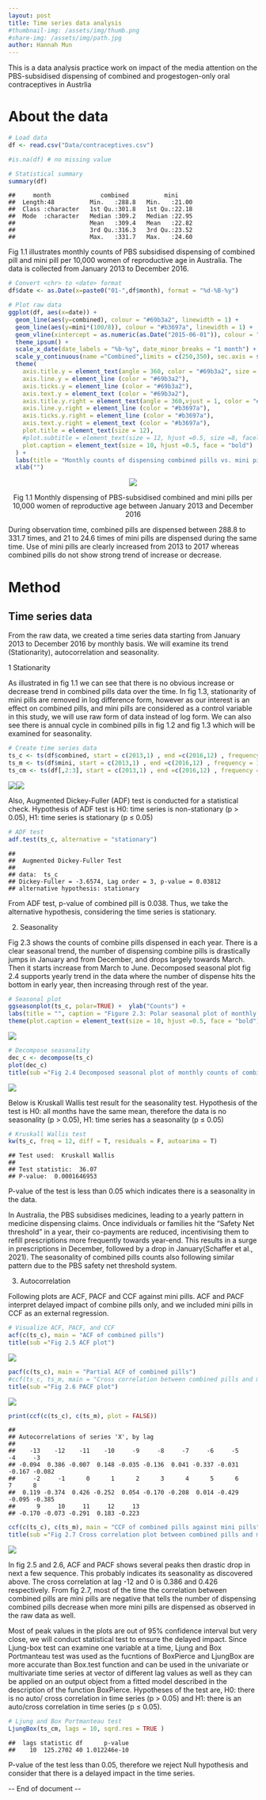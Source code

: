 ```yaml
---
layout: post
title: Time series data analysis
#thumbnail-img: /assets/img/thumb.png
#share-img: /assets/img/path.jpg
author: Hannah Mun
---
```


This is a data analysis practice work on impact of the media attention on the PBS-subsidised dispensing of combined and progestogen-only oral contraceptives in Austrlia

# About the data

``` r
# Load data
df <- read.csv("Data/contraceptives.csv")

#is.na(df) # no missing value

# Statistical summary 
summary(df)
```

    ##     month              combined          mini      
    ##  Length:48          Min.   :288.8   Min.   :21.00  
    ##  Class :character   1st Qu.:301.8   1st Qu.:22.18  
    ##  Mode  :character   Median :309.2   Median :22.95  
    ##                     Mean   :309.4   Mean   :22.82  
    ##                     3rd Qu.:316.3   3rd Qu.:23.52  
    ##                     Max.   :331.7   Max.   :24.60

Fig 1.1 illustrates monthly counts of PBS subsidised dispensing of
combined pill and mini pill per 10,000 women of reproductive age in
Australia. The data is collected from January 2013 to December 2016.

``` r
# Convert <chr> to <date> format
df$date <- as.Date(x=paste0("01-",df$month), format = "%d-%B-%y")

# Plot raw data
ggplot(df, aes(x=date)) +
  geom_line(aes(y=combined), colour = "#69b3a2", linewidth = 1) +
  geom_line(aes(y=mini*(100/8)), colour = "#b3697a", linewidth = 1) +
  geom_vline(xintercept = as.numeric(as.Date("2015-06-01")), colour = "grey", lty="dashed", lwd=2)+
  theme_ipsum() +
  scale_x_date(date_labels = "%b-%y", date_minor_breaks = "1 month") +
  scale_y_continuous(name ="Combined",limits = c(250,350), sec.axis = sec_axis(trans=~.*0.08, name="Mini")) + 
  theme(
    axis.title.y = element_text(angle = 360, color = "#69b3a2", size = 12, face = "bold"),
    axis.line.y = element_line (color = "#69b3a2"),
    axis.ticks.y = element_line (color = "#69b3a2"),
    axis.text.y = element_text (color = "#69b3a2"),
    axis.title.y.right = element_text(angle = 360,vjust = 1, color = "#b3697a", size = 12, face = "bold"),
    axis.line.y.right = element_line (color = "#b3697a"),
    axis.ticks.y.right = element_line (color = "#b3697a"),
    axis.text.y.right = element_text (color = "#b3697a"),
    plot.title = element_text(size = 12),
    #plot.subtitle = element_text(size = 12, hjust =0.5, size =8, facel = Italic),
    plot.caption = element_text(size = 10, hjust =0.5, face = "bold")
  ) +
  labs(title = "Monthly counts of dispensing combined pills vs. mini pills") +
  xlab("") 
```

<div class="figure" style="text-align: center">

<img src="/assets/img/unnamed-chunk-2-1.png"  />
<p class="caption">
Fig 1.1 Monthly dispensing of PBS-subsidised combined and mini pills per
10,000 women of reproductive age between January 2013 and December 2016
</p>

</div>

During observation time, combined pills are dispensed between 288.8 to
331.7 times, and 21 to 24.6 times of mini pills are dispensed during the
same time. Use of mini pills are clearly increased from 2013 to 2017
whereas combined pills do not show strong trend of increase or decrease.

# Method

## Time series data

From the raw data, we created a time series data starting from January
2013 to December 2016 by monthly basis. We will examine its trend
(Stationarity), autocorrelation and seasonality.

1 Stationarity

As illustrated in fig 1.1 we can see that there is no obvious increase
or decrease trend in combined pills data over the time. In fig 1.3,
stationarity of mini pills are removed in log difference form, however
as our interest is an effect on combined pills, and mini pills are
considered as a control variable in this study, we will use raw form of
data instead of log form. We can also see there is annual cycle in
combined pills in fig 1.2 and fig 1.3 which will be examined for
seasonality.

``` r
# Create time series data
ts_c <- ts(df$combined, start = c(2013,1) , end =c(2016,12) , frequency = 12) #combined only
ts_m <- ts(df$mini, start = c(2013,1) , end =c(2016,12) , frequency = 12) # mini only 
ts_cm <- ts(df[,2:3], start = c(2013,1) , end =c(2016,12) , frequency = 12) # combined and mini
```

![](/assets/img/unnamed-chunk-4-1.png)<!-- -->![](/assets/img/unnamed-chunk-4-2.png)<!-- -->

Also, Augmented Dickey-Fuller (ADF) test is conducted for a statistical
check. Hypothesis of ADF test is H0: time series is non-stationary (p \>
0.05), H1: time series is stationary (p ≤ 0.05)

``` r
# ADF test
adf.test(ts_c, alternative = "stationary")
```

    ## 
    ##  Augmented Dickey-Fuller Test
    ## 
    ## data:  ts_c
    ## Dickey-Fuller = -3.6574, Lag order = 3, p-value = 0.03812
    ## alternative hypothesis: stationary

From ADF test, p-value of combined pill is 0.038. Thus, we take the
alternative hypothesis, considering the time series is stationary.

2.  Seasonality

Fig 2.3 shows the counts of combine pills dispensed in each year. There
is a clear seasonal trend, the number of dispensing combine pills is
drastically jumps in January and from December, and drops largely
towards March. Then it starts increase from March to June. Decomposed
seasonal plot fig 2.4 supports yearly trend in the data where the number
of dispense hits the bottom in early year, then increasing through rest
of the year.

``` r
# Seasonal plot
ggseasonplot(ts_c, polar=TRUE) +  ylab("Counts") +
labs(title = "", caption = "Figure 2.3: Polar seasonal plot of monthly counts of combined pills") +
theme(plot.caption = element_text(size = 10, hjust =0.5, face = "bold"))
```

![](/assets/img/unnamed-chunk-6-1.png)<!-- -->

``` r
# Decompose seasonality
dec_c <- decompose(ts_c)
plot(dec_c)
title(sub ="Fig 2.4 Decomposed seasonal plot of monthly counts of combined pills") 
```

![](/assets/img/unnamed-chunk-6-2.png)<!-- -->

Below is Kruskall Wallis test result for the seasonality test.
Hypothesis of the test is H0: all months have the same mean, therefore
the data is no seasonality (p \> 0.05), H1: time series has a
seasonality (p ≤ 0.05)

``` r
# Kruskall Wallis test
kw(ts_c, freq = 12, diff = T, residuals = F, autoarima = T)
```

    ## Test used:  Kruskall Wallis 
    ##  
    ## Test statistic:  36.07 
    ## P-value:  0.0001646953

P-value of the test is less than 0.05 which indicates there is a
seasonality in the data.

In Australia, the PBS subsidises medicines, leading to a yearly pattern
in medicine dispensing claims. Once individuals or families hit the
“Safety Net threshold” in a year, their co-payments are reduced,
incentivising them to refill prescriptions more frequently towards
year-end. This results in a surge in prescriptions in December, followed
by a drop in January(Schaffer et al., 2021). The seasonality of combined
pills counts also following similar pattern due to the PBS safety net
threshold system.

3.  Autocorrelation

Following plots are ACF, PACF and CCF against mini pills. ACF and PACF
interpret delayed impact of combine pills only, and we included mini
pills in CCF as an external regression.

``` r
# Visualize ACF, PACF, and CCF
acf(c(ts_c), main = "ACF of combined pills")
title(sub ="Fig 2.5 ACF plot")
```

![](/assets/img/unnamed-chunk-8-1.png)<!-- -->

``` r
pacf(c(ts_c), main = "Partial ACF of combined pills")
#ccf(ts_c, ts_m, main = "Cross correlation between combined pills and mini pills")
title(sub ="Fig 2.6 PACF plot")
```

![](/assets/img/unnamed-chunk-8-2.png)<!-- -->

``` r
print(ccf(c(ts_c), c(ts_m), plot = FALSE))
```

    ## 
    ## Autocorrelations of series 'X', by lag
    ## 
    ##    -13    -12    -11    -10     -9     -8     -7     -6     -5     -4     -3 
    ## -0.094  0.386 -0.007  0.148 -0.035 -0.136  0.041 -0.337 -0.031 -0.167 -0.082 
    ##     -2     -1      0      1      2      3      4      5      6      7      8 
    ##  0.119 -0.374  0.426 -0.252  0.054 -0.170 -0.208  0.014 -0.429 -0.095 -0.385 
    ##      9     10     11     12     13 
    ## -0.170 -0.073 -0.291  0.183 -0.223

``` r
ccf(c(ts_c), c(ts_m), main = "CCF of combined pills against mini pills")
title(sub ="Fig 2.7 Cross correlation plot between combined pills and mini pills")
```

![](/assets/img/unnamed-chunk-8-3.png)<!-- -->

In fig 2.5 and 2.6, ACF and PACF shows several peaks then drastic drop
in next a few sequence. This probably indicates its seasonality as
discovered above. The cross correlation at lag -12 and 0 is 0.386 and
0.426 respectively. From fig 2.7, most of the time the correlation
between combined pills are mini pills are negative that tells the number
of dispensing combined pills decrease when more mini pills are dispensed
as observed in the raw data as well.

Most of peak values in the plots are out of 95% confidence interval but
very close, we will conduct statistical test to ensure the delayed
impact. Since Ljung-box test can examine one variable at a time, Ljung
and Box Portmanteau test was used as the fucntions of BoxPierce and
LjungBox are more accurate than Box.test function and can be used in the
univariate or multivariate time series at vector of different lag values
as well as they can be applied on an output object from a fitted model
described in the description of the function BoxPierce. Hypotheses of
the test are, H0: there is no auto/ cross correlation in time series (p
\> 0.05) and H1: there is an auto/cross correlation in time series (p ≤
0.05).

``` r
# Ljung and Box Portmanteau test
LjungBox(ts_cm, lags = 10, sqrd.res = TRUE )
```

    ##  lags statistic df      p-value
    ##    10  125.2702 40 1.012246e-10

P-value of the test less than 0.05, therefore we reject Null hypothesis
and consider that there is a delayed impact in the time series.


-- End of document --


